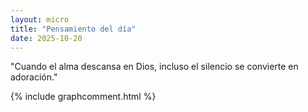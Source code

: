 ```yaml
---
layout: micro
title: "Pensamiento del día"
date: 2025-10-20
---
```


"Cuando el alma descansa en Dios, incluso el silencio se convierte en adoración."

{% include graphcomment.html %}


